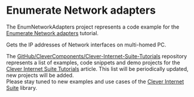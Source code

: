 # Enumerate Network adapters

The EnumNetworkAdapters project represents a code example for the [Enumerate Network adapters](https://www.clevercomponents.com/portal/kb/a56/enumerate-network-adapters.aspx) tutorial.   

Gets the IP addresses of Network interfaces on multi-homed PC.   

The [GitHub/CleverComponents/Clever-Internet-Suite-Tutorials](https://github.com/CleverComponents/Clever-Internet-Suite-Tutorials) repository represents a list of examples, code snippets and demo projects for the [Clever Internet Suite Tutorials](https://www.clevercomponents.com/articles/article035/) article. This list will be periodically updated, new projects will be added.   
Please stay tuned to new examples and use cases of the [Clever Internet Suite](https://www.clevercomponents.com/products/inetsuite/) library.
